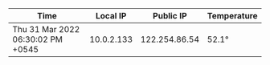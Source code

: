 | Time     | Local IP | Public IP | Temperature |
| ----------- | ----------- | ----------- | ----------- |
| Thu 31 Mar 2022 06:30:02 PM +0545      | 10.0.2.133     | 122.254.86.54  | 52.1° |

